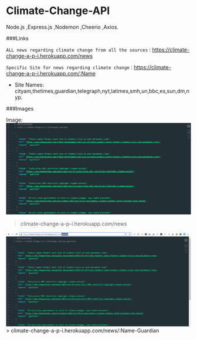 # Climate-Change-API
Node.js ,Express.js ,Nodemon ,Cheerio ,Axios.

###Links

`ALL news regarding climate change from all the sources` : <https://climate-change-a-p-i.herokuapp.com/news>

`Specific Site for news regarding climate change` : <https://climate-change-a-p-i.herokuapp.com/:Name>

* Site Names: cityam,thetimes,guardian,telegraph,nyt,latimes,smh,un,bbc,es,sun,dm,nyp.



###Images

Image:
<img src="images/news.png">
> climate-change-a-p-i.herokuapp.com/news

<img src="images/news_SpecificSite.png">
> climate-change-a-p-i.herokuapp.com/news/:Name-Guardian
 




